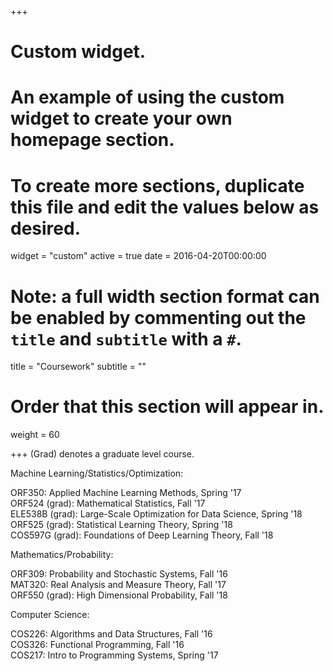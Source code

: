 +++
# Custom widget.
# An example of using the custom widget to create your own homepage section.
# To create more sections, duplicate this file and edit the values below as desired.
widget = "custom"
active = true
date = 2016-04-20T00:00:00

# Note: a full width section format can be enabled by commenting out the `title` and `subtitle` with a `#`.
title = "Coursework"
subtitle = ""

# Order that this section will appear in.
weight = 60

+++
(Grad) denotes a graduate level course.

Machine Learning/Statistics/Optimization:

ORF350: Applied Machine Learning Methods, Spring '17  
ORF524 (grad): Mathematical Statistics, Fall '17  
ELE538B (grad): Large-Scale Optimization for Data Science, Spring '18
ORF525 (grad): Statistical Learning Theory, Spring '18  
COS597G (grad): Foundations of Deep Learning Theory, Fall '18  

Mathematics/Probability:

ORF309: Probability and Stochastic Systems, Fall '16  
MAT320: Real Analysis and Measure Theory, Fall '17  
ORF550 (grad): High Dimensional Probability, Fall '18  

Computer Science:

COS226: Algorithms and Data Structures, Fall '16  
COS326: Functional Programming, Fall '16  
COS217: Intro to Programming Systems, Spring '17  